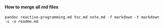 #### How to merge all md files

`pandoc
reactive-programming.md
toc.md
note.md
-f markdown -t markdown -s -o readme.md`
